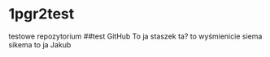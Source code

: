 # 1pgr2test
testowe repozytorium
##test GitHub 
To ja staszek
ta? to wyśmienicie
siema sikema to ja Jakub
